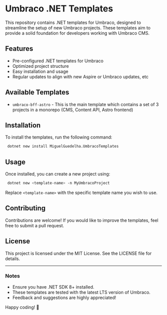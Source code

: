 # Umbraco .NET Templates

This repository contains .NET templates for Umbraco, designed to streamline the setup of new Umbraco projects. These templates aim to provide a solid foundation for developers working with Umbraco CMS.

## Features

- Pre-configured .NET templates for Umbraco
- Optimized project structure
- Easy installation and usage
- Regular updates to align with new Aspire or Umbraco updates, etc

## Available Templates

- `umbraco-bff-astro` - This is the main template which contains a set of 3 projects in a monorepo (CMS, Content API, Astro frontend)

## Installation

To install the templates, run the following command:

```sh
 dotnet new install MiguelGuedelha.UmbracoTemplates
```

## Usage

Once installed, you can create a new project using:

```sh
 dotnet new <template-name> -n MyUmbracoProject
```

Replace `<template-name>` with the specific template name you wish to use.

## Contributing

Contributions are welcome! If you would like to improve the templates, feel free to submit a pull request.

## License

This project is licensed under the MIT License. See the LICENSE file for details.

---

### Notes

- Ensure you have .NET SDK 8+ installed.
- These templates are tested with the latest LTS version of Umbraco.
- Feedback and suggestions are highly appreciated!

Happy coding! 🚀
